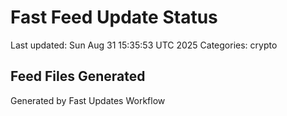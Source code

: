 # Fast Feed Update Status
Last updated: Sun Aug 31 15:35:53 UTC 2025
Categories: crypto

## Feed Files Generated

Generated by Fast Updates Workflow
